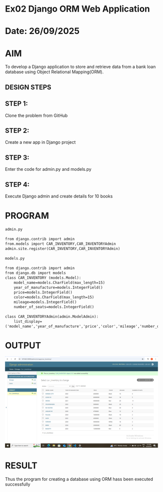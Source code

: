 # Ex02 Django ORM Web Application
# Date: 26/09/2025
# AIM
To develop a Django application to store and retrieve data from a bank loan database using Object Relational Mapping(ORM).

## DESIGN STEPS
## STEP 1:
Clone the problem from GitHub

## STEP 2:
Create a new app in Django project

## STEP 3:
Enter the code for admin.py and models.py

## STEP 4:
Execute Django admin and create details for 10 books

# PROGRAM 
```
admin.py

from django.contrib import admin
from.models import CAR_INVENTORY,CAR_INVENTORYAdmin
admin.site.register(CAR_INVENTORY,CAR_INVENTORYAdmin)

models.py 

from django.contrib import admin
from django.db import models
class CAR_INVENTORY (models.Model):
    model_name=models.CharField(max_length=15)
    year_of_manufacture=models.IntegerField()
    price=models.IntegerField()
    color=models.CharField(max_length=15)
    mileage=models.IntegerField()
    number_of_seats=models.IntegerField()

class CAR_INVENTORYAdmin(admin.ModelAdmin):
    list_display=('model_name','year_of_manufacture','price','color','mileage','number_of_seats')
```
# OUTPUT
![alt text](Screenshot.png)


# RESULT
Thus the program for creating a database using ORM hass been executed successfully
